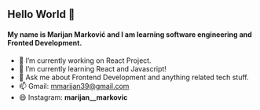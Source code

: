 ## Hello World 👋

#### My name is Marijan Marković and I am learning software engineering and Fronted Development.


- 🔭 I’m currently working on  React Project.
- 🌱 I’m currently learning React and Javascript!
- 💬 Ask me about Frontend Development and anything related tech stuff. 
- 📫 Gmail: mmarijan39@gmail.com
- 😄 Instagram:   __marijan__markovic__
 
